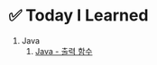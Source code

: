 # ✅ Today I Learned

1. Java
    1. [Java - 출력 함수](https://github.com/ingyeomnote/TIL/tree/main/Java/기본언어.md)